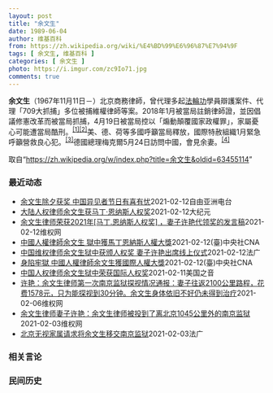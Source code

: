```yaml
---
layout: post
title: "余文生"
date: 1989-06-04
author: 维基百科
from: https://zh.wikipedia.org/wiki/%E4%BD%99%E6%96%87%E7%94%9F
tags: [ 余文生, 维基百科 ]
categories: [ 余文生 ]
photo: https://i.imgur.com/zc9Io71.jpg
comments: true
---
```

<div class="mw-parser-output">
<p><b>余文生</b>（1967年11月11日<span class="useeditintro" title="Template:BLP editintro">－</span>）北京商務律師，曾代理多起<a href="/wiki/%E6%B3%95%E8%BC%AA%E5%8A%9F" class="mw-redirect" title="法輪功">法輪功</a>學員辯護案件、代理「709大抓捕」多位被捕維權律師等案。2018年1月被當局註銷律師證，並因倡議修憲改革而被當局抓捕，4月19日被當局控以「煽動顛覆國家政權罪」，家屬憂心可能遭當局酷刑。<sup id="cite_ref-EPO0420_1-0" class="reference"><a href="#cite_note-EPO0420-1">[1]</a></sup><sup id="cite_ref-bbc17_2-0" class="reference"><a href="#cite_note-bbc17-2">[2]</a></sup>美、德、荷等多國呼籲當局釋放，國際特赦組織1月緊急呼籲營救良心犯。<sup id="cite_ref-amnesty_3-0" class="reference"><a href="#cite_note-amnesty-3">[3]</a></sup>德國總理梅克爾5月24日訪問中國，會見余妻。<sup id="cite_ref-4" class="reference"><a href="#cite_note-4">[4]</a></sup>
</p>
</div><noscript><img src="//zh.wikipedia.org/wiki/Special:CentralAutoLogin/start?type=1x1" alt="" title="" width="1" height="1" style="border: none; position: absolute;"></noscript>
<div class="printfooter">取自“<a dir="ltr" href="https://zh.wikipedia.org/w/index.php?title=余文生&amp;oldid=63455114">https://zh.wikipedia.org/w/index.php?title=余文生&amp;oldid=63455114</a>”</div><div id="recent-news"><h3>最近动态</h3><ul><li><a href="https://nodebe4.github.io/waimei/2021-02-12/%E4%BD%99%E6%96%87%E7%94%9F%E9%99%A4%E5%A4%95%E8%8E%B7%E5%A5%96-%E4%B8%AD%E5%9B%BD%E5%BC%82%E8%A7%81%E8%80%85%E8%8A%82%E6%97%A5%E6%9C%89%E5%96%9C%E6%9C%89%E5%BF%A7" title="余文生除夕获奖 中国异见者节日有喜有忧—— 农历新年的钟声已经敲响，辞旧迎新牛年到。中国政府在过去一年不断收紧自由空间，导致不少人身陷囹圄，但也有人在经历过艰难的牢狱生活后获释回家，得以和家人团...">余文生除夕获奖  中国异见者节日有喜有忧</a><time>2021-02-12</time><a class="tag">自由亚洲电台</a></li>
<li><a href="https://nodebe4.github.io/waimei/2021-02-12/%E5%A4%A7%E9%99%86%E4%BA%BA%E6%9D%83%E5%BE%8B%E5%B8%88%E4%BD%99%E6%96%87%E7%94%9F%E8%8E%B7%E9%A9%AC%E4%B8%81-%E6%81%A9%E7%BA%B3%E6%96%AF%E4%BA%BA%E6%9D%83%E5%A5%96" title="大陆人权律师余文生获马丁‧恩纳斯人权奖—— 【大纪元2021年02月12日讯】2月11日，大陆人权律师余文生获颁“马丁‧恩纳尔斯人权捍卫者奖”（Martin Ennals Award）。由于余律...">大陆人权律师余文生获马丁‧恩纳斯人权奖</a><time>2021-02-12</time><a class="tag">大纪元</a></li>
<li><a href="https://nodebe4.github.io/waimei/2021-02-12/%E4%BD%99%E6%96%87%E7%94%9F%E5%BE%8B%E5%B8%88%E8%8D%A3%E8%8E%B72021%E5%B9%B4-%E9%A9%AC%E4%B8%81.%E6%81%A9%E7%BA%B3%E6%96%AF%E4%BA%BA%E6%9D%83%E5%A5%96-%E5%A6%BB%E5%AD%90%E8%AE%B8%E8%89%B3%E4%BB%A3%E9%A2%86%E5%A5%96%E7%9A%84%E5%8F%91%E8%A8%80%E7%A8%BF" title="余文生律师荣获2021年[马丁.恩纳斯人权奖] ，妻子许艳代领奖的发言稿—— 大家好！我叫许艳，是余文生律师的妻子。余文生律师现在还被关押在中国的监狱里。我非常牵挂我的丈夫，也很荣幸能代余文生律...">余文生律师荣获2021年[马丁.恩纳斯人权奖] ，妻子许艳代领奖的发言稿</a><time>2021-02-12</time><a class="tag">维权网</a></li>
<li><a href="https://nodebe4.github.io/waimei/2021-02-12/%E4%B8%AD%E5%9C%8B%E4%BA%BA%E6%AC%8A%E5%BE%8B%E5%B8%AB%E4%BD%99%E6%96%87%E7%94%9F-%E7%8D%84%E4%B8%AD%E7%8D%B2%E9%A6%AC%E4%B8%81%E6%81%A9%E7%B4%8D%E6%96%AF%E4%BA%BA%E6%AC%8A%E5%A4%A7%E7%8D%8E" title="中國人權律師余文生 獄中獲馬丁恩納斯人權大獎—— 中國人權律師余文生11日被評選為2021年度馬丁恩納斯人權捍衛者獎，他日前被中共依煽顛罪判刑4年。圖為2017年余文生聲援王全璋。（圖取自twi...">中國人權律師余文生 獄中獲馬丁恩納斯人權大獎</a><time>2021-02-12</time><a class="tag">(臺)中央社CNA</a></li>
<li><a href="https://nodebe4.github.io/waimei/2021-02-12/%E4%B8%AD%E5%9B%BD%E7%BB%B4%E6%9D%83%E5%BE%8B%E5%B8%88%E4%BD%99%E6%96%87%E7%94%9F%E7%8B%B1%E4%B8%AD%E8%8E%B7%E9%A2%81%E4%BA%BA%E6%9D%83%E5%A5%96-%E5%A6%BB%E5%AD%90%E8%AE%B8%E8%89%B3%E5%87%BA%E5%B8%AD%E7%BA%BF%E4%B8%8A%E4%BB%AA%E5%BC%8F" title="中国维权律师余文生狱中获颁人权奖 妻子许艳出席线上仪式—— 12/02/2021 - 11:11 现年54岁的中国维权律师余文生，周四（11日）获颁“马丁．恩纳尔斯人权捍卫者奖”（Martin ...">中国维权律师余文生狱中获颁人权奖 妻子许艳出席线上仪式</a><time>2021-02-12</time><a class="tag">法广</a></li>
<li><a href="https://nodebe4.github.io/waimei/2021-02-12/%E8%BA%AB%E9%99%B7%E7%89%A2%E7%8D%84-%E4%B8%AD%E5%9C%8B%E4%BA%BA%E6%AC%8A%E5%BE%8B%E5%B8%AB%E4%BD%99%E6%96%87%E7%94%9F%E7%8D%B2%E5%9C%8B%E9%9A%9B%E4%BA%BA%E6%AC%8A%E5%A4%A7%E7%8D%8E" title="身陷牢獄 中國人權律師余文生獲國際人權大獎—— （中央社台北12日電）因主張政治改革，被中共當局依煽顛罪判刑4年的中國人權律師余文生，11日被評選為2021年度馬丁恩納斯人權捍衛者獎。余妻許艷對...">身陷牢獄 中國人權律師余文生獲國際人權大獎</a><time>2021-02-12</time><a class="tag">(臺)中央社CNA</a></li>
<li><a href="https://nodebe4.github.io/waimei/2021-02-11/%E4%B8%AD%E5%9B%BD%E4%BA%BA%E6%9D%83%E5%BE%8B%E5%B8%88%E4%BD%99%E6%96%87%E7%94%9F%E7%8B%B1%E4%B8%AD%E8%8D%A3%E8%8E%B7%E5%9B%BD%E9%99%85%E4%BA%BA%E6%9D%83%E5%A5%96" title="中国人权律师余文生狱中荣获国际人权奖—— Thu, 11 Feb 2021 22:51:00 GMT 资料照片：中国人权律师余文生在北京的办公室内（2017年2月24日） 被关在狱中的中国人权律...">中国人权律师余文生狱中荣获国际人权奖</a><time>2021-02-11</time><a class="tag">美国之音</a></li>
<li><a href="https://nodebe4.github.io/waimei/2021-02-06/%E8%AE%B8%E8%89%B3-%E4%BD%99%E6%96%87%E7%94%9F%E5%BE%8B%E5%B8%88%E7%AC%AC%E4%B8%80%E6%AC%A1%E5%8D%97%E4%BA%AC%E7%9B%91%E7%8B%B1%E6%8E%A2%E8%A7%86%E6%83%85%E5%86%B5%E9%80%9A%E6%8A%A5-%E5%A6%BB%E5%AD%90%E5%BE%80%E8%BF%942100%E5%85%AC%E9%87%8C%E8%B7%AF%E7%A8%8B-%E8%8A%B1%E8%B4%B91578%E5%85%83-%E5%8F%AA%E4%B8%BA%E8%83%BD%E6%8E%A2%E8%A7%86%E5%88%B03" title="许艳：余文生律师第一次南京监狱探视情况通报：妻子往返2100公里路程，花费1578元，只为能探视到30分钟。余文生身体依旧不好仍未得到治疗—— 2021年2月3日，我给徐州市看守所打电话，问余文...">许艳：余文生律师第一次南京监狱探视情况通报：妻子往返2100公里路程，花费1578元，只为能探视到30分钟。余文生身体依旧不好仍未得到治疗</a><time>2021-02-06</time><a class="tag">维权网</a></li>
<li><a href="https://nodebe4.github.io/waimei/2021-02-03/%E4%BD%99%E6%96%87%E7%94%9F%E5%BE%8B%E5%B8%88%E5%A6%BB%E5%AD%90%E8%AE%B8%E8%89%B3-%E4%BD%99%E6%96%87%E7%94%9F%E5%BE%8B%E5%B8%88%E8%A2%AB%E6%8A%95%E5%88%B0%E4%BA%86%E7%A6%BB%E5%8C%97%E4%BA%AC1045%E5%85%AC%E9%87%8C%E5%A4%96%E7%9A%84%E5%8D%97%E4%BA%AC%E7%9B%91%E7%8B%B1" title="余文生律师妻子许艳：余文生律师被投到了离北京1045公里外的南京监狱—— 2021年2月3日，下午约5点，许艳查出，中国司法还是没有把余文生律师依法和人道的调回户口所在地北京的监狱。余文生律师在...">余文生律师妻子许艳：余文生律师被投到了离北京1045公里外的南京监狱</a><time>2021-02-03</time><a class="tag">维权网</a></li>
<li><a href="https://nodebe4.github.io/waimei/2021-02-03/%E5%8C%97%E4%BA%AC%E6%97%A0%E8%A7%86%E5%AE%B6%E5%B1%9E%E8%AF%B7%E6%B1%82%E5%B0%86%E4%BD%99%E6%96%87%E7%94%9F%E7%A7%BB%E4%BA%A4%E5%8D%97%E4%BA%AC%E7%9B%91%E7%8B%B1" title="北京无视家属请求将余文生移交南京监狱—— 03/02/2021 - 14:01 余文生律师二审判决之后按规定将从看守所移送监狱，在几经周折之后，余文生的妻子许艳才获知，余文生被送往南京监狱，而自...">北京无视家属请求将余文生移交南京监狱</a><time>2021-02-03</time><a class="tag">法广</a></li>
</ul></div><div id="open-opinion"><h3>相关言论</h3><ul></ul></div><div id="mjls-record"><h3>民间历史</h3><ul></ul></div>